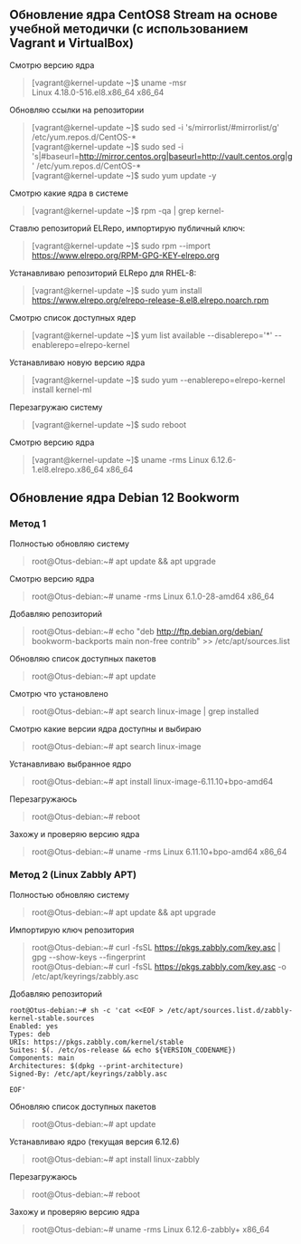## Обновление ядра CentOS8 Stream на основе учебной методички (с использованием Vagrant и VirtualBox)

Смотрю версию ядра  
> [vagrant@kernel-update ~]$ uname -msr  
> Linux 4.18.0-516.el8.x86_64 x86_64  

Обновляю ссылки на репозитории  
> [vagrant@kernel-update ~]$ sudo sed -i 's/mirrorlist/#mirrorlist/g' /etc/yum.repos.d/CentOS-*  
> [vagrant@kernel-update ~]$ sudo sed -i 's|#baseurl=http://mirror.centos.org|baseurl=http://vault.centos.org|g' /etc/yum.repos.d/CentOS-*  
> [vagrant@kernel-update ~]$ sudo yum update -y  

Смотрю какие ядра в системе
> [vagrant@kernel-update ~]$ rpm -qa | grep kernel-

Ставлю репозиторий ELRepo, импортирую публичный ключ:
> [vagrant@kernel-update ~]$ sudo rpm --import https://www.elrepo.org/RPM-GPG-KEY-elrepo.org

Устанавливаю репозиторий ELRepo для RHEL-8:
> [vagrant@kernel-update ~]$ sudo yum install https://www.elrepo.org/elrepo-release-8.el8.elrepo.noarch.rpm

Смотрю список доступных ядер
> [vagrant@kernel-update ~]$ yum list available --disablerepo='*' --enablerepo=elrepo-kernel

Устанавливаю новую версию ядра
> [vagrant@kernel-update ~]$ sudo yum --enablerepo=elrepo-kernel install kernel-ml

Перезагружаю систему
> [vagrant@kernel-update ~]$ sudo reboot

Смотрю версию ядра
> [vagrant@kernel-update ~]$ uname -rms
> Linux 6.12.6-1.el8.elrepo.x86_64 x86_64

## Обновление ядра Debian 12 Bookworm
### Метод 1

Полностью обновляю систему
> root@Otus-debian:~# apt update && apt upgrade

Смотрю версию ядра
> root@Otus-debian:~# uname -rms
> Linux 6.1.0-28-amd64 x86_64

Добавляю репозиторий
> root@Otus-debian:~# echo "deb http://ftp.debian.org/debian/ bookworm-backports main non-free contrib" >> /etc/apt/sources.list

Обновляю список доступных пакетов
> root@Otus-debian:~# apt update

Смотрю что установлено
> root@Otus-debian:~# apt search linux-image | grep installed

Смотрю какие версии ядра доступны и выбираю
> root@Otus-debian:~# apt search linux-image

Устанавливаю выбранное ядро
> root@Otus-debian:~# apt install linux-image-6.11.10+bpo-amd64

Перезагружаюсь
> root@Otus-debian:~# reboot

Захожу и проверяю версию ядра
> root@Otus-debian:~# uname -rms
> Linux 6.11.10+bpo-amd64 x86_64

### Метод 2 (Linux Zabbly APT)

Полностью обновляю систему
> root@Otus-debian:~# apt update && apt upgrade

Импортирую ключ репозитория  
> root@Otus-debian:~# curl -fsSL https://pkgs.zabbly.com/key.asc | gpg --show-keys --fingerprint  
> root@Otus-debian:~# curl -fsSL https://pkgs.zabbly.com/key.asc -o /etc/apt/keyrings/zabbly.asc  

Добавляю репозиторий
```
root@Otus-debian:~# sh -c 'cat <<EOF > /etc/apt/sources.list.d/zabbly-kernel-stable.sources
Enabled: yes
Types: deb
URIs: https://pkgs.zabbly.com/kernel/stable
Suites: $(. /etc/os-release && echo ${VERSION_CODENAME})
Components: main
Architectures: $(dpkg --print-architecture)
Signed-By: /etc/apt/keyrings/zabbly.asc

EOF'
```
Обновляю список доступных пакетов
> root@Otus-debian:~# apt update

Устанавливаю ядро (текущая версия 6.12.6)
> root@Otus-debian:~# apt install linux-zabbly

Перезагружаюсь
> root@Otus-debian:~# reboot

Захожу и проверяю версию ядра
> root@Otus-debian:~# uname -rms
> Linux 6.12.6-zabbly+ x86_64




